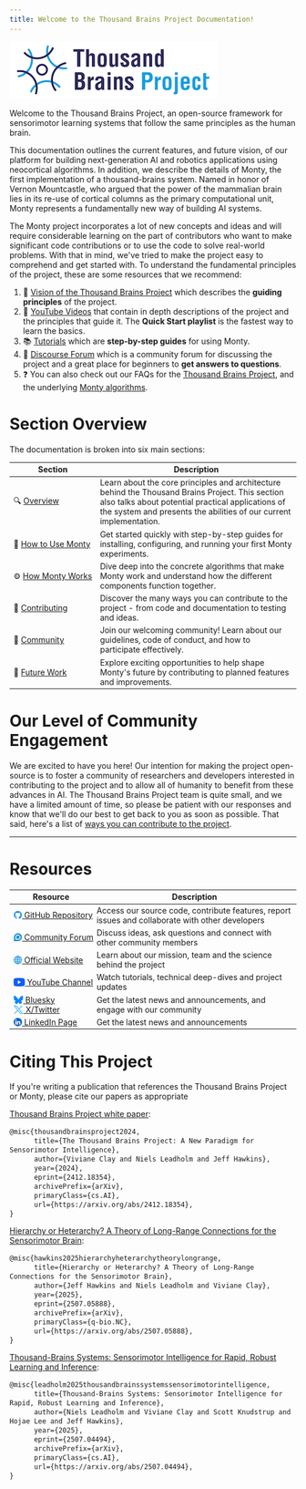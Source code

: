 ```yaml
---
title: Welcome to the Thousand Brains Project Documentation!
---
```


![](../figures/overview/logo.png)

Welcome to the Thousand Brains Project, an open-source framework for sensorimotor learning systems that follow the same principles as the human brain.

This documentation outlines the current features, and future vision, of our platform for building next-generation AI and robotics applications using neocortical algorithms. In addition, we describe the details of Monty, the first implementation of a thousand-brains system. Named in honor of Vernon Mountcastle, who argued that the power of the mammalian brain lies in its re-use of cortical columns as the primary computational unit, Monty represents a fundamentally new way of building AI systems.

The Monty project incorporates a lot of new concepts and ideas and will require considerable learning on the part of contributors who want to make significant code contributions or to use the code to solve real-world problems.  With that in mind, we've tried to make the project easy to comprehend and get started with.  To understand the fundamental principles of the project, these are some resources that we recommend:

1. 🧠 [Vision of the Thousand Brains Project](./vision-of-the-thousand-brains-project.md) which describes the **guiding principles** of the project.
2. 🎥 [YouTube Videos](https://www.youtube.com/@thousandbrainsproject) that contain in depth descriptions of the project and the principles that guide it.  The **Quick Start playlist** is the fastest way to learn the basics.
3. 📚 [Tutorials](../how-to-use-monty/tutorials.md) which are **step-by-step guides** for using Monty.
4. 💬 [Discourse Forum](https://thousandbrains.discourse.group/) which is a community forum for discussing the project and a great place for beginners to **get answers to questions**.
5. ❓ You can also check out our FAQs for the [Thousand Brains Project](./faq-thousand-brains-project.md), and the underlying [Monty algorithms](../how-monty-works/faq-monty.md).

# Section Overview

The documentation is broken into six main sections:

| Section | Description |
|---------|-------------|
| 🔍&nbsp;[Overview](./vision-of-the-thousand-brains-project.md) | Learn about the core principles and architecture behind the Thousand Brains Project. This section also talks about potential practical applications of the system and presents the abilities of our current implementation. |
| 🚀&nbsp;[How&nbsp;to&nbsp;Use&nbsp;Monty](../how-to-use-monty/getting-started.md) | Get started quickly with step-by-step guides for installing, configuring, and running your first Monty experiments. |
| ⚙️&nbsp;[How&nbsp;Monty&nbsp;Works](../how-monty-works/implementation-overview.md) | Dive deep into the concrete algorithms that make Monty work and understand how the different components function together. |
| 🤝&nbsp;[Contributing](../contributing/why-contribute.md) | Discover the many ways you can contribute to the project - from code and documentation to testing and ideas. |
| 👥&nbsp;[Community](../community/code-of-conduct.md) | Join our welcoming community! Learn about our guidelines, code of conduct, and how to participate effectively. |
| 🔮&nbsp;[Future&nbsp;Work](../future-work/project-roadmap.md) | Explore exciting opportunities to help shape Monty's future by contributing to planned features and improvements. |


# Our Level of Community Engagement

We are excited to have you here!  Our intention for making the project open-source is to foster a community of researchers and developers interested in contributing to the project and to allow all of humanity to benefit from these advances in AI.  The Thousand Brains Project team is quite small, and we have a limited amount of time, so please be patient with our responses and know that we'll do our best to get back to you as soon as possible.  That said, here's a list of [ways you can contribute to the project](../contributing/ways-to-contribute-to-code.md).


-----------------------------------

# Resources

| Resource | Description |
|----------|-------------|
| <a href="https://github.com/thousandbrainsproject/tbp.monty" style="display: flex; align-items: center;"><img src="../figures/overview/github.png" alt="GitHub" height="15" style="opacity: 1; transition: opacity 0.2s; &:hover { opacity: 0.8; }" pointer-events="none">&nbsp;GitHub&nbsp;Repository</a> | Access our source code, contribute features, report issues and collaborate with other developers |
| <a href="https://thousandbrains.discourse.group/" style="display: flex; align-items: center;"><img src="../figures/overview/discourse.png" alt="Forum" height="15" style="opacity: 1; transition: opacity 0.2s; &:hover { opacity: 0.8; }" pointer-events="none">&nbsp;Community&nbsp;Forum</a> | Discuss ideas, ask questions and connect with other community members |
| <a href="https://thousandbrains.org/" style="display: flex; align-items: center;"><img src="../figures/overview/website.png" alt="Website" height="15" style="opacity: 1; transition: opacity 0.2s; &:hover { opacity: 0.8; }" pointer-events="none">&nbsp;Official&nbsp;Website</a> | Learn about our mission, team and the science behind the project |
| <a href="https://www.youtube.com/@thousandbrainsproject" style="display: flex; align-items: center;"><img src="../figures/overview/youtube.png" alt="YouTube" height="15" style="opacity: 1; transition: opacity 0.2s; &:hover { opacity: 0.8; }" pointer-events="none">&nbsp;YouTube&nbsp;Channel</a> | Watch tutorials, technical deep-dives and project updates |
| <a href="https://bsky.app/profile/1000brainsproj.bsky.social" style="display: flex; align-items: center;"><img src="../figures/overview/bluesky.png" alt="Bluesky" height="15" style="opacity: 1; transition: opacity 0.2s; &:hover { opacity: 0.8; }" pointer-events="none">&nbsp;Bluesky</a> <a href="https://x.com/1000brainsproj" style="display: flex; align-items: center;"><img src="../figures/overview/twitter.png" alt="X/Twitter" height="15" style="opacity: 1; transition: opacity 0.2s; &:hover { opacity: 0.8; }" pointer-events="none">&nbsp;X/Twitter</a> | Get the latest news and announcements, and engage with our community |
| <a href="https://www.linkedin.com/company/thousand-brains-project" style="display: flex; align-items: center;"><img src="../figures/overview/linkedin.png" alt="LinkedIn" height="15" style="opacity: 1; transition: opacity 0.2s; &:hover { opacity: 0.8; }" pointer-events="none">&nbsp;LinkedIn&nbsp;Page</a> | Get the latest news and announcements |

# Citing This Project
If you're writing a publication that references the Thousand Brains Project or Monty, please cite our papers as appropriate

[Thousand Brains Project white paper](https://arxiv.org/abs/2412.18354):
```
@misc{thousandbrainsproject2024,
      title={The Thousand Brains Project: A New Paradigm for Sensorimotor Intelligence},
      author={Viviane Clay and Niels Leadholm and Jeff Hawkins},
      year={2024},
      eprint={2412.18354},
      archivePrefix={arXiv},
      primaryClass={cs.AI},
      url={https://arxiv.org/abs/2412.18354},
}
```

[Hierarchy or Heterarchy? A Theory of Long-Range Connections for the Sensorimotor Brain](https://arxiv.org/abs/2507.05888):
```
@misc{hawkins2025hierarchyheterarchytheorylongrange,
      title={Hierarchy or Heterarchy? A Theory of Long-Range Connections for the Sensorimotor Brain},
      author={Jeff Hawkins and Niels Leadholm and Viviane Clay},
      year={2025},
      eprint={2507.05888},
      archivePrefix={arXiv},
      primaryClass={q-bio.NC},
      url={https://arxiv.org/abs/2507.05888},
}
```

[Thousand-Brains Systems: Sensorimotor Intelligence for Rapid, Robust Learning and Inference](https://arxiv.org/abs/2507.04494):
```
@misc{leadholm2025thousandbrainssystemssensorimotorintelligence,
      title={Thousand-Brains Systems: Sensorimotor Intelligence for Rapid, Robust Learning and Inference}, 
      author={Niels Leadholm and Viviane Clay and Scott Knudstrup and Hojae Lee and Jeff Hawkins},
      year={2025},
      eprint={2507.04494},
      archivePrefix={arXiv},
      primaryClass={cs.AI},
      url={https://arxiv.org/abs/2507.04494}, 
}
```